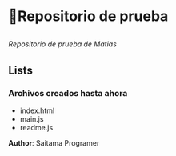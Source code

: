 # 🎼Repositorio de prueba

## 



###### Repositorio de prueba de Matias



## Lists

### Archivos creados hasta ahora

* index.html
* main.js
* readme.js

 __Author__: Saitama Programer
